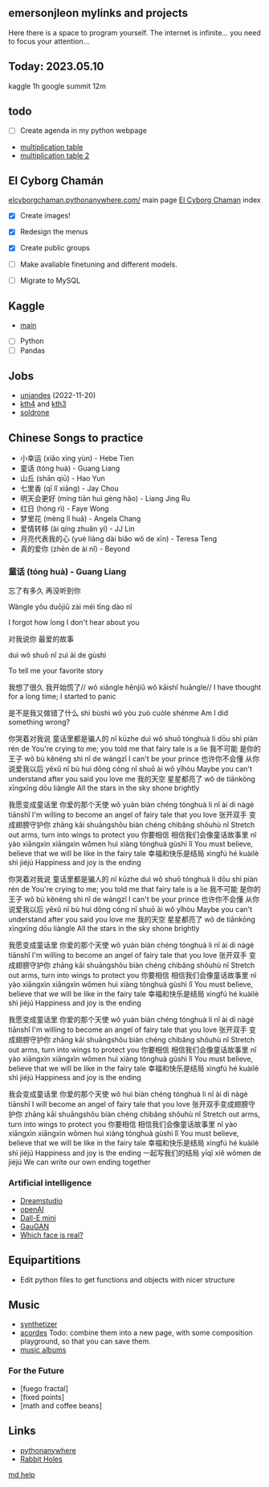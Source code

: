 ## emersonjleon mylinks and projects

Here there is a space to program yourself. The internet is infinite... you need to focus your attention...

## Today: 2023.05.10
kaggle 1h
google summit 12m

## todo
- [ ] Create agenda in my python webpage

- [multiplication table](multiplication/mtable2.html)
- [multiplication table 2](multiplication/multiplicationtable.html)


## El Cyborg Chamán
[elcyborgchaman.pythonanywhere.com/](https://elcyborgchaman.pythonanywhere.com/) main page
[El Cyborg Chaman](cyborg.html) index
- [X] Create images!
- [X] Redesign the menus
- [X] Create public groups
- [ ] Make avaliable finetuning and different models.
- [ ] Migrate to MySQL


## Kaggle
- [main](https://www.kaggle.com/)
- [ ] Python
- [ ] Pandas

## Jobs
- [uniandes](https://www.mathjobs.org/jobs/list/21148) (2022-11-20)
- [kth4](https://www.kth.se/en/om/work-at-kth/lediga-jobb/what:job/jobID:558898/where:4/) and 
 [kth3](https://www.kth.se/en/om/work-at-kth/lediga-jobb/what:job/jobID:553393/type:job/where:4/apply:1)
- [soldrone](http://alojamientos.us.es/galgo/)



## Chinese Songs to practice
- 小幸运 (xiǎo xìng yùn) - Hebe Tien
- 童话 (tóng huà) - Guang Liang
- 山丘 (shān qiū) - Hao Yun
- 七里香 (qī lǐ xiāng) - Jay Chou
- 明天会更好 (míng tiān huì gèng hǎo) - Liang Jing Ru
- 红日 (hóng rì) - Faye Wong
- 梦里花 (mèng lǐ huā) - Angela Chang
- 爱情转移 (ài qíng zhuǎn yí) - JJ Lin
- 月亮代表我的心 (yuè liàng dài biǎo wǒ de xīn) - Teresa Teng
- 真的爱你 (zhēn de ài nǐ) - Beyond


### 童话 (tóng huà) - Guang Liang

忘了有多久 再没听到你

Wàngle yǒu duōjiǔ zài méi tīng dào nǐ

I forgot how long I don't hear about you


对我说你 最爱的故事

duì wǒ shuō nǐ zuì ài de gùshì

To tell me your favorite story

我想了很久 我开始慌了//
wǒ xiǎngle hěnjiǔ wǒ kāishǐ huāngle//
I have thought for a long time; I started to panic

是不是我又做错了什么
shì bùshì wǒ yòu zuò cuòle shénme
Am I did something wrong?

你哭着对我说 童话里都是骗人的
nǐ kūzhe duì wǒ shuō tónghuà li dōu shì piàn rén de
You're crying to me; you told me that fairy tale is a lie
我不可能 是你的王子
wǒ bù kěnéng shì nǐ de wángzǐ
I can't be your prince
也许你不会懂 从你说爱我以后
yěxǔ nǐ bù huì dǒng cóng nǐ shuō ài wǒ yǐhòu
Maybe you can't understand after you said you love me
我的天空 星星都亮了
wǒ de tiānkōng xīngxīng dōu liàngle
All the stars in the sky shone brightly

我愿变成童话里 你爱的那个天使
wǒ yuàn biàn chéng tónghuà li nǐ ài dì nàgè tiānshǐ
I'm willing to become an angel of fairy tale that you love
张开双手 变成翅膀守护你
zhāng kāi shuāngshǒu biàn chéng chìbǎng shǒuhù nǐ
Stretch out arms, turn into wings to protect you
你要相信 相信我们会像童话故事里
nǐ yào xiāngxìn xiāngxìn wǒmen huì xiàng tónghuà gùshì lǐ
You must believe, believe that we will be like in the fairy tale
幸福和快乐是结局
xìngfú hé kuàilè shì jiéjú
Happiness and joy is the ending

你哭着对我说 童话里都是骗人的
nǐ kūzhe duì wǒ shuō tónghuà li dōu shì piàn rén de
You're crying to me; you told me that fairy tale is a lie
我不可能 是你的王子
wǒ bù kěnéng shì nǐ de wángzǐ
I can't be your prince
也许你不会懂 从你说爱我以后
yěxǔ nǐ bù huì dǒng cóng nǐ shuō ài wǒ yǐhòu
Maybe you can't understand after you said you love me
我的天空 星星都亮了
wǒ de tiānkōng xīngxīng dōu liàngle
All the stars in the sky shone brightly



我愿变成童话里 你爱的那个天使
wǒ yuàn biàn chéng tónghuà li nǐ ài dì nàgè tiānshǐ
I'm willing to become an angel of fairy tale that you love
张开双手 变成翅膀守护你
zhāng kāi shuāngshǒu biàn chéng chìbǎng shǒuhù nǐ
Stretch out arms, turn into wings to protect you
你要相信 相信我们会像童话故事里
nǐ yào xiāngxìn xiāngxìn wǒmen huì xiàng tónghuà gùshì lǐ
You must believe, believe that we will be like in the fairy tale
幸福和快乐是结局
xìngfú hé kuàilè shì jiéjú
Happiness and joy is the ending

我愿变成童话里 你爱的那个天使
wǒ yuàn biàn chéng tónghuà li nǐ ài dì nàgè tiānshǐ
I'm willing to become an angel of fairy tale that you love
张开双手 变成翅膀守护你
zhāng kāi shuāngshǒu biàn chéng chìbǎng shǒuhù nǐ
Stretch out arms, turn into wings to protect you
你要相信 相信我们会像童话故事里
nǐ yào xiāngxìn xiāngxìn wǒmen huì xiàng tónghuà gùshì lǐ
You must believe, believe that we will be like in the fairy tale
幸福和快乐是结局
xìngfú hé kuàilè shì jiéjú
Happiness and joy is the ending

我会变成童话里 你爱的那个天使
wǒ huì biàn chéng tónghuà li nǐ ài dì nàgè tiānshǐ
I will become an angel of fairy tale that you love
张开双手变成翅膀守护你
zhāng kāi shuāngshǒu biàn chéng chìbǎng shǒuhù nǐ
Stretch out arms, turn into wings to protect you
你要相信 相信我们会像童话故事里
nǐ yào xiāngxìn xiāngxìn wǒmen huì xiàng tónghuà gùshì lǐ
You must believe, believe that we will be like in the fairy tale
幸福和快乐是结局
xìngfú hé kuàilè shì jiéjú
Happiness and joy is the ending
一起写我们的结局
yīqǐ xiě wǒmen de jiéjú
We can write our own ending together

### Artificial intelligence
- [Dreamstudio](https://beta.dreamstudio.ai/dream)
- [openAI](https://openai.com/api)
- [Dall-E mini](https://huggingface.co/spaces/dalle-mini/dalle-mini)
- [GauGAN](http://gaugan.org/gaugan2)
- [Which face is real?](https://www.whichfaceisreal.com/index.php)



## Equipartitions
- Edit python files to get functions and objects with nicer structure


## Music
- [synthetizer](music/synth.html)
- [acordes](music/acordes.html)
 Todo: combine them into a new page, with some composition playground, so that you can save them.
- [music albums](music/albums.md)

### For the Future
- [fuego fractal]
- [fixed points]
- [math and coffee beans]

## Links
- [pythonanywhere](https://pythonanywhere.com)
- [Rabbit Holes](https://durmonski.com/start-here/)

[md help](help.md)
